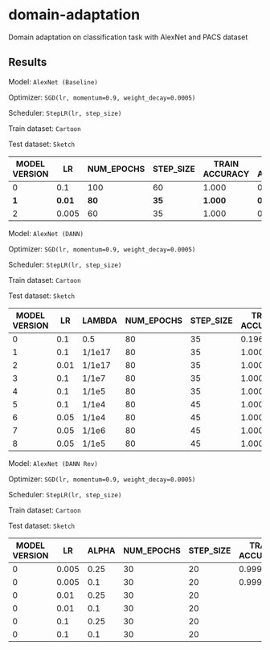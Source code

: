 # domain-adaptation
Domain adaptation on classification task with AlexNet and PACS dataset

## Results

Model: `AlexNet (Baseline)`

Optimizer: `SGD(lr, momentum=0.9, weight_decay=0.0005)`

Scheduler: `StepLR(lr, step_size)`

Train dataset: `Cartoon`

Test dataset: `Sketch`

| MODEL VERSION | LR     | NUM_EPOCHS | STEP_SIZE  | TRAIN ACCURACY | TEST ACCURACY |
|---------------|--------|------------|------------|----------------|---------------|
| 0             | 0.1    | 100        | 60         | 1.000          | 0.510         |
| **1**             | **0.01**   | **80**         | **35**         | **1.000**          | **0.567**         |
| 2             | 0.005  | 60         | 35         | 1.000          | 0.496         |



Model: `AlexNet (DANN)`

Optimizer: `SGD(lr, momentum=0.9, weight_decay=0.0005)`

Scheduler: `StepLR(lr, step_size)`

Train dataset: `Cartoon`

Test dataset: `Sketch`

| MODEL VERSION | LR     | LAMBDA | NUM_EPOCHS | STEP_SIZE  | TRAIN ACCURACY | TEST ACCURACY |
|---------------|--------|--------|------------|------------|----------------|---------------|
| 0             | 0.1    | 0.5    | 80         | 35         | 0.196          | 0.188         |
| 1             | 0.1    | 1/1e17 | 80         | 35         | 1.000          | 0.567         |
| 2             | 0.01   | 1/1e17 | 80         | 35         | 1.000          | 0.515         |
| 3             | 0.1    | 1/1e7  | 80         | 35         | 1.000          | 0.520         |
| 4             | 0.1    | 1/1e5  | 80         | 35         | 1.000          | 0.555         |
| 5             | 0.1    | 1/1e4  | 80         | 45         | 1.000          | 0.443         |
| 6             | 0.05   | 1/1e4  | 80         | 45         | 1.000          | 0.466         |
| 7             | 0.05   | 1/1e6  | 80         | 45         | 1.000          | 0.549         |
| 8             | 0.05   | 1/1e5  | 80         | 45         | 1.000          | 0.550         |




Model: `AlexNet (DANN Rev)`

Optimizer: `SGD(lr, momentum=0.9, weight_decay=0.0005)`

Scheduler: `StepLR(lr, step_size)`

Train dataset: `Cartoon`

Test dataset: `Sketch`

| MODEL VERSION | LR     | ALPHA  | NUM_EPOCHS | STEP_SIZE  | TRAIN ACCURACY | TEST ACCURACY |
|---------------|--------|--------|------------|------------|----------------|---------------|
| 0             | 0.005  | 0.25   | 30         | 20         | 0.999          | 0.596         |
| 0             | 0.005  | 0.1    | 30         | 20         | 0.999          | 0.596         |
| 0             | 0.01   | 0.25   | 30         | 20         |           |          | 
| 0             | 0.01   | 0.1    | 30         | 20         |           |          | 
| 0             | 0.1    | 0.25   | 30         | 20         |           |          |
| 0             | 0.1    | 0.1    | 30         | 20         |           |          |